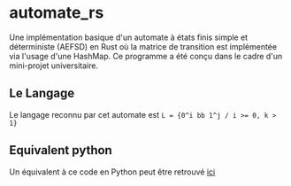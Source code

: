 # automate_rs

Une implémentation basique d'un automate à états finis simple et déterministe (AEFSD) en Rust où la matrice de transition est implémentée via l'usage d'une HashMap.
Ce programme a été conçu dans le cadre d'un mini-projet universitaire.

## Le Langage

Le langage reconnu par cet automate est `L = {0^i bb 1^j / i >= 0, k > 1}`

## Equivalent python

Un équivalent à ce code en Python peut être retrouvé [ici](https://github.com/mohandtaharb/automate_py)
